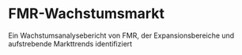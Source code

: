 # FMR-Wachstumsmarkt
Ein Wachstumsanalysebericht von FMR, der Expansionsbereiche und aufstrebende Markttrends identifiziert
